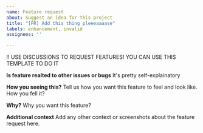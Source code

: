 ```yaml
---
name: Feature request
about: Suggest an idea for this project
title: "[FR] Add this thing pleeeaaaase"
labels: enhancement, invalid
assignees: ''

---
```


‼️ USE DISCUSSIONS TO REQUEST FEATURES! YOU CAN USE THIS TEMPLATE TO DO IT

**Is feature realted to other issues or bugs**
It's pretty self-explainatory

**How you seeing this?**
Tell us how you want this feature to feel and look like.
How you fell it?

**Why?**
Why you want this feature?

**Additional context**
Add any other context or screenshots about the feature request here.
